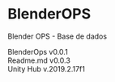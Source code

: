 # BlenderOPS
Blender OPS - Base de dados

BlenderOps v0.0.1
<br>
Readme.md v0.0.3
<br>
Unity Hub v.2019.2.17f1

